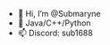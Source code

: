 - 👋 Hi, I’m @Submaryne
- 👀 Java/C++/Python
- 📫 Discord: sub1688


<!---
Submaryne/Submaryne is a ✨ special ✨ repository because its `README.md` (this file) appears on your GitHub profile.
You can click the Preview link to take a look at your changes.
--->
